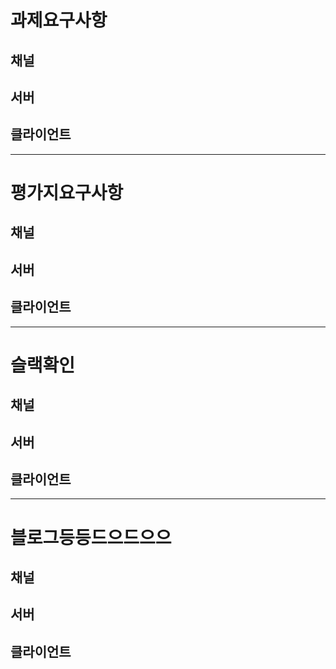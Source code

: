 # 과제요구사항
## 채널
## 서버
## 클라이언트
----
# 평가지요구사항
## 채널
## 서버
## 클라이언트
----
# 슬랙확인
## 채널
## 서버
## 클라이언트
----
# 블로그등등드으드으으
## 채널
## 서버
## 클라이언트

